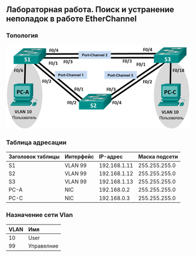 ## Лабораторная работа. Поиск и устранение неполадок в работе EtherChannel

### Топология

![](topology.png)

### Таблица адресации

|Заголовок таблицы	|Интерфейс |IP-адрес	   |Маска подсети|
|:------------------|:---------|:------------|:------------|
|S1	                |VLAN 99	 |192.168.1.11 |255.255.255.0|
|S2	                |VLAN 99	 |192.168.1.12 |255.255.255.0|
|S3	                |VLAN 99	 |192.168.1.13 |255.255.255.0|
|PC-A	              |NIC	     |192.168.0.2  |255.255.255.0|
|PC-C               |NIC	     |192.168.0.3  |255.255.255.0|

### Назначение сети Vlan

|VLAN	           |Имя	         |
|:---------------|:------------|
|10	             |User	       |
|99	             |Управелние	 |
